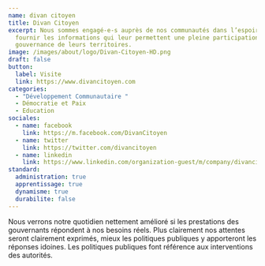 ```yaml
---
name: divan citoyen
title: Divan Citoyen
excerpt: Nous sommes engagé-e-s auprès de nos communautés dans l’espoir de leur
  fournir les informations qui leur permettent une pleine participation à la
  gouvernance de leurs territoires.
image: /images/about/logo/Divan-Citoyen-HD.png
draft: false
button:
  label: Visite
  link: https://www.divancitoyen.com
categories:
  - "Développement Communautaire "
  - Démocratie et Paix
  - Education
sociales:
  - name: facebook
    link: https://m.facebook.com/DivanCitoyen
  - name: twitter
    link: https://twitter.com/divancitoyen
  - name: linkedin
    link: https://www.linkedin.com/organization-guest/m/company/divancitoyen
standard:
  administration: true
  apprentissage: true
  dynamisme: true
  durabilite: false
---
```


Nous verrons notre quotidien nettement amélioré si les prestations des gouvernants répondent à nos besoins réels. Plus clairement nos attentes seront clairement exprimés, mieux les politiques publiques y apporteront les réponses idoines. Les politiques publiques font référence aux interventions des autorités.